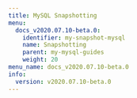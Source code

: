 ```yaml
---
title: MySQL Snapshotting
menu:
  docs_v2020.07.10-beta.0:
    identifier: my-snapshot-mysql
    name: Snapshotting
    parent: my-mysql-guides
    weight: 20
menu_name: docs_v2020.07.10-beta.0
info:
  version: v2020.07.10-beta.0
---
```


